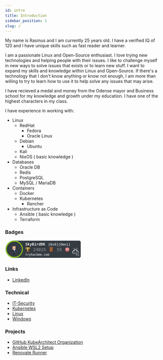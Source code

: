 ```yaml
---
id: intro
title: Introduction
sidebar_position: 1
slug: /
---
```


My name is Rasmus and I am currently 25 years old. I have a verified IQ of 120 and I have unique skills such as fast reader and learner.

I am a passionate Linux and Open-Source enthusiast. I love trying new technologies and helping people with their issues.
I like to challenge myself in new ways to solve issues that exists or to learn new stuff. I want to expand my skills and knowledge within Linux and Open-Source.
If there's a technology that I don't know anything or know not enough, I am more than willing to try to learn how to use it to help solve any issues that may arise.

I have recieved a medal and money from the Odense mayor and Business school for my knowledge and growth under my education.
I have one of the highest characters in my class.

I have experience in working with:

- Linux
  - RedHat
    - Fedora
    - Oracle Linux
  - Debian
    - Ubuntu
  - Kali
  - NixOS ( basic knowledge )
- Databases
  - Oracle DB
  - Redis
  - PostgreSQL
  - MySQL / MariaDB
- Containers
  - Docker
  - Kubernetes
    - Rancher
- Infrastructure as Code
  - Ansible ( basic knowledge )
  - Terraform

### Badges

![tryhackme stats](https://raw.githubusercontent.com/RelativeSure/RelativeSure/master/assets/thm_propic.png)

### Links

- [LinkedIn](https://www.linkedin.com/in/rj%C3%B8rgensen/)

### Technical

- [IT-Security](it-security/it-security.md)
- [Kubernetes](kubernetes/kubernetes.md)
- [Linux](linux/linux.md)
- [Windows](windows/windows.md)

### Projects

- [GitHub KubeArchitect Organization](https://github.com/KubeArchitect)
- [Ansible WSL2 Setup](https://github.com/RelativeSure/ansible-wsl2-playbook)
- [Renovate Runner](https://github.com/KubeArchitect/renovate-runner)
